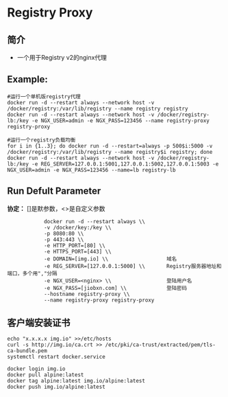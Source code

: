 Registry Proxy
===
## 简介
* 一个用于Registry v2的nginx代理


## Example:

    #运行一个单机版registry代理
    docker run -d --restart always --network host -v /docker/registry:/var/lib/registry --name registry registry
    docker run -d --restart always --network host -v /docker/registry-lb:/key -e NGX_USER=admin -e NGX_PASS=123456 --name registry-proxy registry-proxy

    #运行一个registry负载均衡
    for i in {1..3}; do docker run -d --restart=always -p 500$i:5000 -v /docker/registry:/var/lib/registry --name registry$i registry; done
    docker run -d --restart always --network host -v /docker/registry-lb:/key -e REG_SERVER=127.0.0.1:5001,127.0.0.1:5002,127.0.0.1:5003 -e NGX_USER=admin -e NGX_PASS=123456 --name=lb registry-lb

## Run Defult Parameter
**协定：** []是默参数，<>是自定义参数

				docker run -d --restart always \\
				-v /docker/key:/key \\
				-p 8080:80 \\
				-p 443:443 \\
				-e HTTP_PORT=[80] \\
				-e HTTPS_PORT=[443] \\
				-e DOMAIN=[img.io] \\                   域名
				-e REG_SERVER=[127.0.0.1:5000] \\       Registry服务器地址和端口，多个用","分隔
				-e NGX_USER=<nginx> \\                  登陆用户名
				-e NGX_PASS=[jiobxn.com] \\             登陆密码
				--hostname registry-proxy \\
				--name registry-proxy registry-proxy

## 客户端安装证书

    echo "x.x.x.x img.io" >>/etc/hosts
    curl -s http://img.io/ca.crt >> /etc/pki/ca-trust/extracted/pem/tls-ca-bundle.pem
    systemctl restart docker.service

    docker login img.io
    docker pull alpine:latest
    docker tag alpine:latest img.io/alpine:latest
    docker push img.io/alpine:latest
